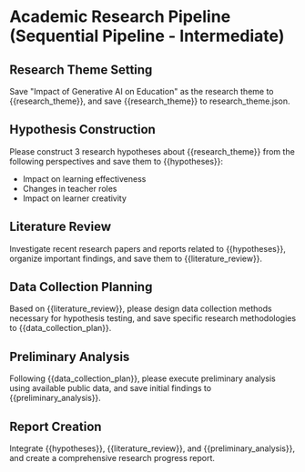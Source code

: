 # Academic Research Pipeline (Sequential Pipeline - Intermediate)

## Research Theme Setting
Save "Impact of Generative AI on Education" as the research theme to {{research_theme}}, 
and save {{research_theme}} to research_theme.json.

## Hypothesis Construction
Please construct 3 research hypotheses about {{research_theme}} from the following perspectives and save them to {{hypotheses}}:
- Impact on learning effectiveness
- Changes in teacher roles
- Impact on learner creativity

## Literature Review
Investigate recent research papers and reports related to {{hypotheses}},
organize important findings, and save them to {{literature_review}}.

## Data Collection Planning
Based on {{literature_review}}, please design data collection methods necessary for hypothesis testing,
and save specific research methodologies to {{data_collection_plan}}.

## Preliminary Analysis
Following {{data_collection_plan}}, please execute preliminary analysis using available public data,
and save initial findings to {{preliminary_analysis}}.

## Report Creation
Integrate {{hypotheses}}, {{literature_review}}, and {{preliminary_analysis}},
and create a comprehensive research progress report.

